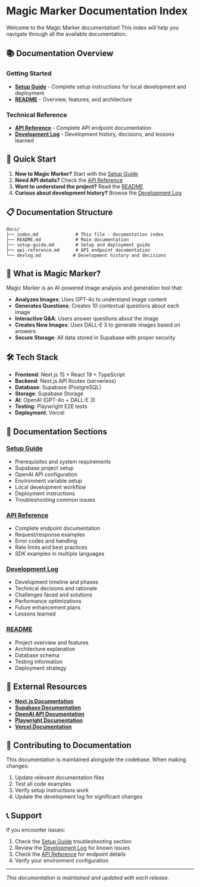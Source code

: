 # Magic Marker Documentation Index

Welcome to the Magic Marker documentation! This index will help you navigate through all the available documentation.

## 📚 **Documentation Overview**

### **Getting Started**
- **[Setup Guide](setup-guide.md)** - Complete setup instructions for local development and deployment
- **[README](README.md)** - Overview, features, and architecture

### **Technical Reference**
- **[API Reference](api-reference.md)** - Complete API endpoint documentation
- **[Development Log](devlog.md)** - Development history, decisions, and lessons learned

## 🚀 **Quick Start**

1. **New to Magic Marker?** Start with the [Setup Guide](setup-guide.md)
2. **Need API details?** Check the [API Reference](api-reference.md)
3. **Want to understand the project?** Read the [README](README.md)
4. **Curious about development history?** Browse the [Development Log](devlog.md)

## 📋 **Documentation Structure**

```
docs/
├── index.md              # This file - documentation index
├── README.md             # Main documentation
├── setup-guide.md        # Setup and deployment guide
├── api-reference.md      # API endpoint documentation
└── devlog.md            # Development history and decisions
```

## 🎯 **What is Magic Marker?**

Magic Marker is an AI-powered image analysis and generation tool that:

- **Analyzes Images**: Uses GPT-4o to understand image content
- **Generates Questions**: Creates 10 contextual questions about each image
- **Interactive Q&A**: Users answer questions about the image
- **Creates New Images**: Uses DALL-E 3 to generate images based on answers
- **Secure Storage**: All data stored in Supabase with proper security

## 🛠️ **Tech Stack**

- **Frontend**: Next.js 15 + React 19 + TypeScript
- **Backend**: Next.js API Routes (serverless)
- **Database**: Supabase (PostgreSQL)
- **Storage**: Supabase Storage
- **AI**: OpenAI (GPT-4o + DALL-E 3)
- **Testing**: Playwright E2E tests
- **Deployment**: Vercel

## 📖 **Documentation Sections**

### **[Setup Guide](setup-guide.md)**
- Prerequisites and system requirements
- Supabase project setup
- OpenAI API configuration
- Environment variable setup
- Local development workflow
- Deployment instructions
- Troubleshooting common issues

### **[API Reference](api-reference.md)**
- Complete endpoint documentation
- Request/response examples
- Error codes and handling
- Rate limits and best practices
- SDK examples in multiple languages

### **[Development Log](devlog.md)**
- Development timeline and phases
- Technical decisions and rationale
- Challenges faced and solutions
- Performance optimizations
- Future enhancement plans
- Lessons learned

### **[README](README.md)**
- Project overview and features
- Architecture explanation
- Database schema
- Testing information
- Deployment strategy

## 🔗 **External Resources**

- **[Next.js Documentation](https://nextjs.org/docs)**
- **[Supabase Documentation](https://supabase.com/docs)**
- **[OpenAI API Documentation](https://platform.openai.com/docs)**
- **[Playwright Documentation](https://playwright.dev/)**
- **[Vercel Documentation](https://vercel.com/docs)**

## 🤝 **Contributing to Documentation**

This documentation is maintained alongside the codebase. When making changes:

1. Update relevant documentation files
2. Test all code examples
3. Verify setup instructions work
4. Update the development log for significant changes

## 📞 **Support**

If you encounter issues:

1. Check the [Setup Guide](setup-guide.md) troubleshooting section
2. Review the [Development Log](devlog.md) for known issues
3. Check the [API Reference](api-reference.md) for endpoint details
4. Verify your environment configuration

---

*This documentation is maintained and updated with each release.*
